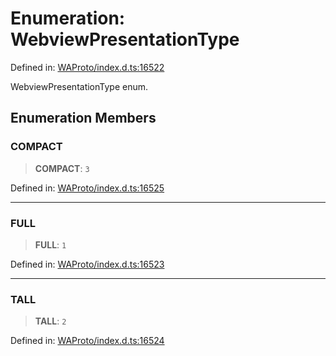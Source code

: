 # Enumeration: WebviewPresentationType

Defined in: [WAProto/index.d.ts:16522](https://github.com/Fokusdotid/bail/blob/fcd0cec6f26de1fb545eb2e03fa5c63fbad99d3d/WAProto/index.d.ts#L16522)

WebviewPresentationType enum.

## Enumeration Members

### COMPACT

> **COMPACT**: `3`

Defined in: [WAProto/index.d.ts:16525](https://github.com/Fokusdotid/bail/blob/fcd0cec6f26de1fb545eb2e03fa5c63fbad99d3d/WAProto/index.d.ts#L16525)

***

### FULL

> **FULL**: `1`

Defined in: [WAProto/index.d.ts:16523](https://github.com/Fokusdotid/bail/blob/fcd0cec6f26de1fb545eb2e03fa5c63fbad99d3d/WAProto/index.d.ts#L16523)

***

### TALL

> **TALL**: `2`

Defined in: [WAProto/index.d.ts:16524](https://github.com/Fokusdotid/bail/blob/fcd0cec6f26de1fb545eb2e03fa5c63fbad99d3d/WAProto/index.d.ts#L16524)

